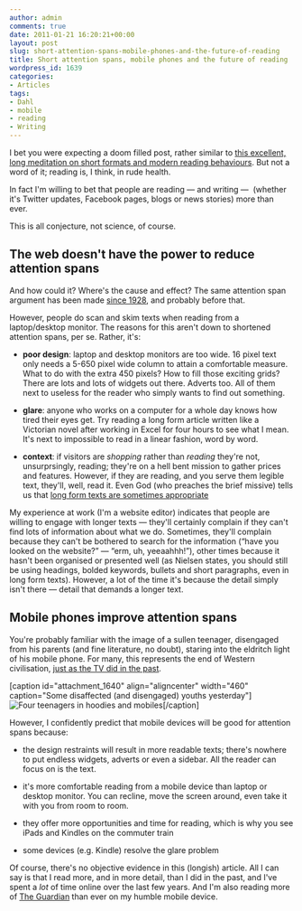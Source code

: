 ```yaml
---
author: admin
comments: true
date: 2011-01-21 16:20:21+00:00
layout: post
slug: short-attention-spans-mobile-phones-and-the-future-of-reading
title: Short attention spans, mobile phones and the future of reading
wordpress_id: 1639
categories:
- Articles
tags:
- Dahl
- mobile
- reading
- Writing
---
```


I bet you were expecting a doom filled post, rather similar to [this excellent, long meditation on short formats and modern reading behaviours](http://idratherbewriting.com/2011/01/21/contemporary-reading-behaviors-favor-short-formats/). But not a word of it; reading is, I think, in rude health.

In fact I'm willing to bet that people are reading — and writing —  (whether it's Twitter updates, Facebook pages, blogs or news stories) more than ever.

This is all conjecture, not science, of course.


## The web doesn't have the power to reduce attention spans


And how could it? Where's the cause and effect? The same attention span argument has been made [since 1928](http://en.wikipedia.org/wiki/History_of_television#Television_sets), and probably before that.

However, people do scan and skim texts when reading from a laptop/desktop monitor. The reasons for this aren't down to shortened attention spans, per se. Rather, it's:



	
  * **poor design**: laptop and desktop monitors are too wide. 16 pixel text only needs a 5-650 pixel wide column to attain a comfortable measure. What to do with the extra 450 pixels? How to fill those exciting grids? There are lots and lots of widgets out there. Adverts too. All of them next to useless for the reader who simply wants to find out something.

	
  * **glare**: anyone who works on a computer for a whole day knows how tired their eyes get. Try reading a long form article written like a Victorian novel after working in Excel for four hours to see what I mean. It's next to impossible to read in a linear fashion, word by word.

	
  * **context**: if visitors are _shopping_ rather than _reading_ they're not, unsurprsingly, reading; they're on a hell bent mission to gather prices and features. However, if they are reading, and you serve them legible text, they'll, well, read it. Even God (who preaches the brief missive) tells us that [long form texts are sometimes appropriate](http://www.useit.com/alertbox/articles-not-blogs.html)


My experience at work (I'm a website editor) indicates that people are willing to engage with longer texts — they'll certainly complain if they can't find lots of information about what we do. Sometimes, they'll complain because they can't be bothered to search for the information (“have you looked on the website?” — “erm, uh, yeeaahhh!”), other times because it hasn't been organised or presented well (as Nielsen states, you should still be using headings, bolded keywords, bullets and short paragraphs, even in long form texts). However, a lot of the time it's because the detail simply isn't there — detail that demands a longer text.


## Mobile phones improve attention spans


You're probably familiar with the image of a sullen teenager, disengaged from his parents (and fine literature, no doubt), staring into the eldritch light of his mobile phone. For many, this represents the end of Western civilisation, [just as the TV did in the past](http://www.poemhunter.com/poem/television/).

[caption id="attachment_1640" align="aligncenter" width="460" caption="Some disaffected (and disengaged) youths yesterday"]![Four teenagers in hoodies and mobiles](http://leonpaternoster.com/wp-content/uploads/2011/01/mobile.jpg)[/caption]

However, I confidently predict that mobile devices will be good for attention spans because:



	
  * the design restraints will result in more readable texts; there's nowhere to put endless widgets, adverts or even a sidebar. All the reader can focus on is the text.

	
  * it's more comfortable reading from a mobile device than laptop or desktop monitor. You can recline, move the screen around, even take it with you from room to room.

	
  * they offer more opportunities and time for reading, which is why you see iPads and Kindles on the commuter train

	
  * some devices (e.g. Kindle) resolve the glare problem


Of course, there's no objective evidence in this (longish) article. All I can say is that I read more, and in more detail, than I did in the past, and I've spent a _lot_ of time online over the last few years. And I'm also reading more of [The Guardian](http://m.guardian.co.uk/) than ever on my humble mobile device.
